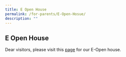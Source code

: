 ```yaml
---
title: E Open House
permalink: /for-parents/E-Open-Hosue/
description: ""
---
```

## E Open House

Dear visitors, please visit this [page](https://navalbasepri.moe.edu.sg/e-open-house) for our E-Open house.